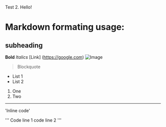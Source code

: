 Test 2. Hello!

# Markdown formating usage:
## subheading

**Bold**
*Italics*
[Link] (https://google.com)
![Image](https://upload.wikimedia.org/wikipedia/commons/thumb/b/b6/Image_created_with_a_mobile_phone.png/1200px-Image_created_with_a_mobile_phone.png)

> Blockquote

* List 1
* List 2
1. One
2. Two

---

'Inline code'

'''
Code line 1
code line 2
'''
